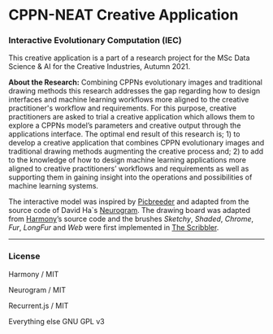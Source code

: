 # CPPN-NEAT Creative Application
### Interactive Evolutionary Computation (IEC)

This creative application is a part of a research project for the MSc Data Science & AI for the Creative Industries, Autumn 2021.

**About the Research:** Combining CPPNs evolutionary images and traditional drawing methods this research addresses the gap regarding how to design interfaces and machine learning workflows more aligned to the creative practitioner's workflow and requirements. For this purpose, creative practitioners are asked to trial a creative application which allows them to explore a CPPNs model’s parameters and creative output through the applications interface. The optimal end result of this research is; 1) to develop a creative application that combines CPPN evolutionary images and traditional drawing methods augmenting the creative process and; 2) to add to the knowledge of how to design machine learning applications more aligned to creative practitioners’ workflows and requirements as well as supporting them in gaining insight into the operations and possibilities of machine learning systems.

The interactive model was inspired by <a href="https://nbenko1.github.io/#/" target="_blank">Picbreeder</a> and adapted from the source code of David Ha`s <a href="https://blog.otoro.net/2015/07/31/neurogram/" target="_blank">Neurogram</a>. The drawing board was adapted from <a href="https://mrdoob.com/projects/harmony/" target="_blank">Harmony</a>’s source code and the brushes <em>Sketchy</em>, <em>Shaded</em>, <em>Chrome</em>, <em>Fur</em>, <em>LongFur</em> and <em>Web</em> were first implemented in <a href="http://www.zefrank.com/scribbler/" target="_blank">The Scribbler</a>.

*** 

### License

Harmony / MIT

Neurogram / MIT

Recurrent.js / MIT 

Everything else         GNU GPL v3
